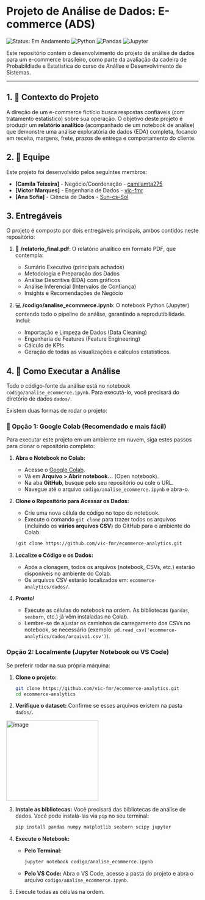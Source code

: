 # Projeto de Análise de Dados: E-commerce (ADS)

![Status: Em Andamento](https://img.shields.io/badge/status-em_andamento-yellow)
![Python](https://img.shields.io/badge/Python-3.9+-blue?logo=python)
![Pandas](https://img.shields.io/badge/Pandas-blue?logo=pandas)
![Jupyter](https://img.shields.io/badge/Jupyter-orange?logo=jupyter)

Este repositório contém o desenvolvimento do projeto de análise de dados para um e-commerce brasileiro, como parte da avaliação da cadeira de Probabildiade e Estatistica do curso de Análise e Desenvolvimento de Sistemas.

---

## 1. 🎯 Contexto do Projeto

A direção de um e-commerce fictício busca respostas confiáveis (com tratamento estatístico) sobre sua operação. O objetivo deste projeto é produzir um **relatório analítico** (acompanhado de um notebook de análise) que demonstre uma análise exploratória de dados (EDA) completa, focando em receita, margens, frete, prazos de entrega e comportamento do cliente.

## 2. 👥 Equipe 

Este projeto foi desenvolvido pelos seguintes membros:

* **[Camila Teixeira]** - Negócio/Coordenação - [camilamta275](https://github.com/camilamta275)
* **[Victor Marques]** - Engenharia de Dados - [vic-fmr](https://github.com/vic-fmr)
* **[Ana Sofia]** - Ciência de Dados - [Sun-cs-Sol](https://github.com/Sun-cs-Sol)


## 3. Entregáveis

O projeto é composto por dois entregáveis principais, ambos contidos neste repositório:

1.  📄 **/relatorio_final.pdf**: O relatório analítico em formato PDF, que contempla:
    * Sumário Executivo (principais achados)
    * Metodologia e Preparação dos Dados
    * Análise Descritiva (EDA) com gráficos
    * Análise Inferencial (Intervalos de Confiança)
    * Insights e Recomendações de Negócio

2.  💻 **/codigo/analise_ecommerce.ipynb**: O notebook Python (Jupyter) contendo todo o pipeline de análise, garantindo a reprodutibilidade. Inclui:
    * Importação e Limpeza de Dados (Data Cleaning)
    * Engenharia de Features (Feature Engineering)
    * Cálculo de KPIs
    * Geração de todas as visualizações e cálculos estatísticos.

## 4. 🚀 Como Executar a Análise

Todo o código-fonte da análise está no notebook `codigo/analise_ecommerce.ipynb`. Para executá-lo, você precisará do diretório de dados `dados/`.

Existem duas formas de rodar o projeto:

### 🚀 Opção 1: Google Colab (Recomendado e mais fácil)

Para executar este projeto em um ambiente em nuvem, siga estes passos para clonar o repositório completo:

1.  **Abra o Notebook no Colab:**
    * Acesse o [Google Colab](https://colab.research.google.com/).
    * Vá em **Arquivo > Abrir notebook...** (Open notebook).
    * Na aba **GitHub**, busque pelo seu repositório ou cole o URL.
    * Navegue até o arquivo `codigo/analise_ecommerce.ipynb` e abra-o.

2.  **Clone o Repositório para Acessar os Dados:**
    * Crie uma nova célula de código no topo do notebook.
    * Execute o comando `git clone` para trazer todos os arquivos (incluindo os **vários arquivos CSV**) do GitHub para o ambiente do Colab:

    ```bash
    !git clone https://github.com/vic-fmr/ecommerce-analytics.git
    ```

3.  **Localize o Código e os Dados:**
    * Após a clonagem, todos os arquivos (notebook, CSVs, etc.) estarão disponíveis no ambiente do Colab.
    * Os arquivos CSV estarão localizados em: `ecommerce-analytics/dados/`.

4.  **Pronto!**
    * Execute as células do notebook na ordem. As bibliotecas (`pandas`, `seaborn`, etc.) já vêm instaladas no Colab.
    * Lembre-se de ajustar os caminhos de carregamento dos CSVs no notebook, se necessário (exemplo: `pd.read_csv('ecommerce-analytics/dados/arquivo1.csv')`).

### Opção 2: Localmente (Jupyter Notebook ou VS Code)

Se preferir rodar na sua própria máquina:

1.  **Clone o projeto:**
    ```bash
    git clone https://github.com/vic-fmr/ecommerce-analytics.git
    cd ecommerce-analytics
    ```

2.  **Verifique o dataset:** Confirme se esses arquivos existem na pasta `dados/`.
<img width="241" height="210" alt="image" src="https://github.com/user-attachments/assets/68864a42-b5c6-4469-8e77-c49ad20c70d2" />

3.  **Instale as bibliotecas:** Você precisará das bibliotecas de análise de dados. Você pode instalá-las via `pip` no seu terminal:
    ```bash
    pip install pandas numpy matplotlib seaborn scipy jupyter
    ```

4.  **Execute o Notebook:**
    * **Pelo Terminal:**
      ```bash
      jupyter notebook codigo/analise_ecommerce.ipynb
      ```
    * **Pelo VS Code:**
      Abra o VS Code, acesse a pasta do projeto e abra o arquivo `codigo/analise_ecommerce.ipynb`.

5.  Execute todas as células na ordem.
